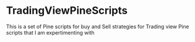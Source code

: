 # TradingViewPineScripts
This is a set of Pine scripts for buy and Sell strategies 
for Trading view Pine scripts that I am expertimenting with
